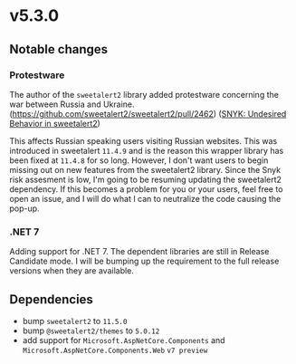 ﻿# v5.3.0

## Notable changes

### Protestware

The author of the `sweetalert2` library added protestware concerning the war between Russia and Ukraine. (https://github.com/sweetalert2/sweetalert2/pull/2462) ([SNYK: Undesired Behavior in sweetalert2](https://security.snyk.io/vuln/SNYK-JS-SWEETALERT2-2774674))

This affects Russian speaking users visiting Russian websites. This was introduced in sweetalert `11.4.9` and is the reason this wrapper library has been fixed at `11.4.8` for so long. However, I don't want users to begin missing out on new features from the sweetalert2 library. Since the Snyk risk assesment is low, I'm going to be resuming updating the sweetalert2 dependency. If this becomes a problem for you or your users, feel free to open an issue, and I will do what I can to neutralize the code causing the pop-up.

### .NET 7

Adding support for .NET 7. The dependent libraries are still in Release Candidate mode. I will be bumping up the requirement to the full release versions when they are available.
  
## Dependencies

- bump `sweetalert2` to `11.5.0`
- bump `@sweetalert2/themes` to `5.0.12`
- add support for `Microsoft.AspNetCore.Components` and `Microsoft.AspNetCore.Components.Web` `v7 preview`

